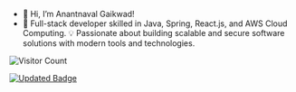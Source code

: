 - 👋 Hi, I’m Anantnaval Gaikwad!
- 🚀 Full-stack developer skilled in Java, Spring, React.js, and AWS Cloud Computing.
💡 Passionate about building scalable and secure software solutions with modern tools and technologies.

![Visitor Count](https://profile-counter.glitch.me/navalgaikwad/count.svg)




[![Updated Badge](https://badges.pufler.dev/updated/navalgaikwad/Leetcode)](https://badges.pufler.dev)


<!---
navalgaikwad/navalgaikwad is a ✨ special ✨ repository because its `README.md` (this file) appears on your GitHub profile.
You can click the Preview link to take a look at your changes.
--->

